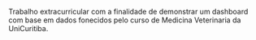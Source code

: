Trabalho extracurricular com a finalidade de demonstrar um dashboard com base em dados fonecidos pelo curso de Medicina Veterinaria da UniCuritiba.
